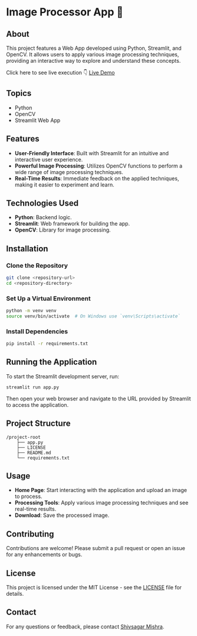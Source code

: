 
# Image Processor App 📸

## About

This project features a Web App developed using Python, Streamlit, and OpenCV. It allows users to apply various image processing techniques, providing an interactive way to explore and understand these concepts. 

Click here to see live execution 👇
[Live Demo](https://bit.ly/image-processing-app)

## Topics

- Python
- OpenCV
- Streamlit Web App

## Features

- **User-Friendly Interface**: Built with Streamlit for an intuitive and interactive user experience.
- **Powerful Image Processing**: Utilizes OpenCV functions to perform a wide range of image processing techniques.
- **Real-Time Results**: Immediate feedback on the applied techniques, making it easier to experiment and learn.

## Technologies Used

- **Python**: Backend logic.
- **Streamlit**: Web framework for building the app.
- **OpenCV**: Library for image processing.

## Installation

### Clone the Repository

```bash
git clone <repository-url>
cd <repository-directory>
```

### Set Up a Virtual Environment

```bash
python -m venv venv
source venv/bin/activate  # On Windows use `venv\Scripts\activate`
```

### Install Dependencies

```bash
pip install -r requirements.txt
```

## Running the Application

To start the Streamlit development server, run:

```bash
streamlit run app.py
```

Then open your web browser and navigate to the URL provided by Streamlit to access the application.

## Project Structure

```
/project-root
    ├── app.py
    ├── LICENSE
    ├── README.md
    └── requirements.txt
```

## Usage

- **Home Page**: Start interacting with the application and upload an image to process.
- **Processing Tools**: Apply various image processing techniques and see real-time results.
- **Download**: Save the processed image.

## Contributing

Contributions are welcome! Please submit a pull request or open an issue for any enhancements or bugs.

## License

This project is licensed under the MIT License - see the [LICENSE](LICENSE) file for details.

## Contact

For any questions or feedback, please contact [Shivsagar Mishra](mailto:shivsagarm50@gmail.com).

